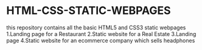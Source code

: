 # HTML-CSS-STATIC-WEBPAGES
this repository contains all the basic HTML5 and CSS3 static webpages
1.Landing page for a Restaurant
2.Static website for a Real Estate
3.Landing page
4.Static website for an ecommerce company which sells headphones
